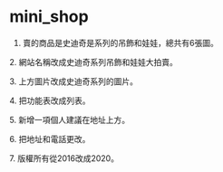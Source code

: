 # mini_shop
1. 賣的商品是史迪奇是系列的吊飾和娃娃，總共有6張圖。
<p>2. 網站名稱改成史迪奇系列吊飾和娃娃大拍賣。</p>
<p>3. 上方圖片改成史迪奇系列的圖片。</p>
<p>4. 把功能表改成列表。</p>
<p>5. 新增一項個人建議在地址上方。</p>
<p>6. 把地址和電話更改。</p>
<p>7. 版權所有從2016改成2020。</p>
<p></p>
